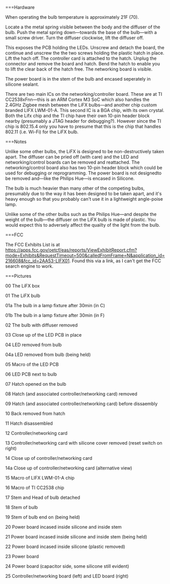 ===Hardware

When operating the bulb temperature is approximately 21F (70).

Locate a the metal spring visible between the body and the diffuser of the bulb. Push the metal spring down—towards the base of the bulb—with a small screw driver. Turn the diffuser clockwise, lift the diffuser off.

This exposes the PCB holding the LEDs. Unscrew and detach the board, the continue and unscrew the the two screws holding the plastic hatch in place. Lift the hach off. The controller card is attached to the hatch. Unplug the connector and remove the board and hatch. Bend the hatch to enable you to lift the clear back of the hatch free. The networking board is visible.

The power board is in the stem of the bulb and encased seperately in silicone sealant.

There are two main ICs on the networking/controller board. These are at TI CC2538xFnn—this is an ARM Cortex M3 SoC which also handles the 2.4GHz Zigbee mesh between the LiFX bulbs—and another chip custom branded LIFX LWM-01-A. This second IC is a BGA chip, with its own crystal. Both the Lifx chip and the TI chip have their own 10-pin header block nearby (presumably a JTAG header for debugging?). However since the TI chip is 802.15.4 only you have to presume that this is the chip that handles 802.11 (i.e. Wi-Fi) for the LiFX bulb.

===Notes

Unlike some other bulbs, the LiFX is designed to be non-destructively taken apart. The diffuser can be pried off (with care) and the LED and networking/control boards can be removed and reattached. The networking/control board also has two 10-pin header block which could be used for debugging or reprogramming. The power board is not designedto be removed and—like the Philips Hue—is encased in Silicone.

The bulb is much heavier than many other of the competing bulbs, presumably due to the way it has been designed to be taken apart, and it's heavy enough so that you probably can't use it in a lightweight angle-poise lamp.

Unlike some of the other bulbs such as the Philips Hue—and despite the weight of the bulb—the diffuser on the LiFX bulb is made of plastic. You would expect this to adversely affect the quailty of the light from the bulb.

===FCC

The FCC Exhibits List is at https://apps.fcc.gov/oetcf/eas/reports/ViewExhibitReport.cfm?mode=Exhibits&RequestTimeout=500&calledFromFrame=N&application_id=216608&fcc_id=2AA53-LIFX01. Found this via a link, as I can't get the FCC search engine to work.

===Pictures

00		The LiFX box

01		The LiFX bulb

01a		The bulb in a lamp fixture after 30min (in C)

01b		The bulb in a lamp fixture after 30min (in F)

02		The bulb with diffuser removed

03		Close up of the LED PCB in place

04		LED removed from bulb

04a		LED removed from bulb (being held)

05		Macro of the LED PCB

06		LED PCB next to bulb

07		Hatch opened on the bulb

08		Hatch (and associated controller/networking card) removed

09		Hatch (and associated controller/networking card) before dissaembly

10		Back removed from hatch

11		Hatch disassembled

12		Controller/networking card

13		Controller/networking card with silicone cover removed (reset switch on right)

14		Close up of controller/networking card

14a		Close up of controller/networking card (alternative view)

15		Macro of LIFX LWM-01-A chip

16		Macro of TI CC2538 chip

17		Stem and Head of bulb detached

18		Stem of bulb

19		Stem of bulb end on (being held)

20		Power board incased inside silicone and inside stem

21		Power board incased inside silicone and inside stem (being held)

22		Power board incased inside silicone (plastic removed)

23		Power board

24		Power board (capacitor side, some silicone still evident)

25		Controller/networking board (left) and LED board (right)